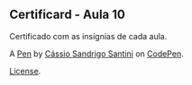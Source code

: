 Certificard - Aula 10
---------------------
Certificado com as insígnias de cada aula.

A [Pen](https://codepen.io/Enyus/pen/XWpRXpe) by [Cássio Sandrigo Santini](https://codepen.io/Enyus) on [CodePen](https://codepen.io).

[License](https://codepen.io/Enyus/pen/XWpRXpe/license).